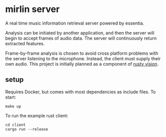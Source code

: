# mirlin server

A real time music information retrieval server powered by essentia.

Analysis can be initiated by another application, and then the server will begin to accept frames of audio data. The server will continuously return extracted features.

Frame-by-frame analysis is chosen to avoid cross platform problems with the server listening to the microphone. Instead, the client must supply their own audio. This project is initially planned as a component of [rusty vision](https://github.com/julesyoungberg/rusty_vision).

## setup

Requires Docker, but comes with most dependencies as include files. To start:

```
make up
```

To run the example rust client:

```
cd client
cargo run --release
```
